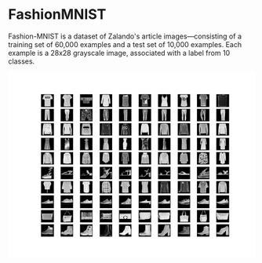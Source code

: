 # FashionMNIST
Fashion-MNIST is a dataset of Zalando's article images—consisting of a training set of 60,000 examples and a test set of 10,000 examples. Each example is a 28x28 grayscale image, associated with a label from 10 classes. 
<p align="center">
  <img src="/assets/fashion_mnist_data.png">
</p>

